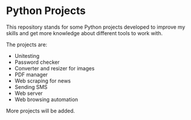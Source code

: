 # Python Projects
This repository stands for some Python projects developed to improve my skills and get more knowledge about different tools to work with. 

The projects are:
- Unitesting
- Password checker
- Converter and resizer for images
- PDF manager
- Web scraping for news
- Sending SMS
- Web server
- Web browsing automation

More projects will be added.
